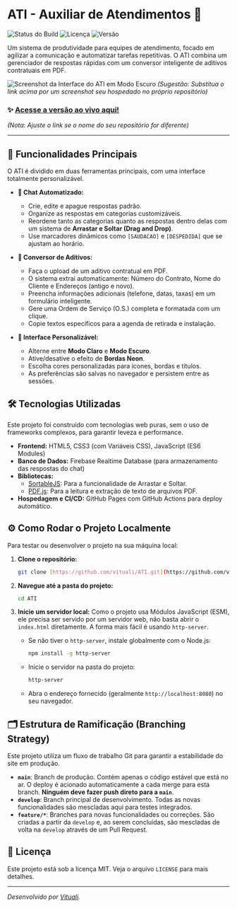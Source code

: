 # ATI - Auxiliar de Atendimentos 🤖

![Status do Build](https://github.com/vituali/ATI/actions/workflows/pages.yml/badge.svg)
![Licença](https://img.shields.io/badge/licen%C3%A7a-MIT-blue.svg)
![Versão](https://img.shields.io/badge/vers%C3%A3o-2.0.0-brightgreen)

Um sistema de produtividade para equipes de atendimento, focado em agilizar a comunicação e automatizar tarefas repetitivas. O ATI combina um gerenciador de respostas rápidas com um conversor inteligente de aditivos contratuais em PDF.

![Screenshot da Interface do ATI em Modo Escuro](https://i.imgur.com/3YhGj5D.png)
*(Sugestão: Substitua o link acima por um screenshot seu hospedado no próprio repositório)*

### ✨ [Acesse a versão ao vivo aqui!](https://vituali.github.io/ati-auxiliar/)
*(Nota: Ajuste o link se o nome do seu repositório for diferente)*

---

## 🚀 Funcionalidades Principais

O ATI é dividido em duas ferramentas principais, com uma interface totalmente personalizável.

* **💬 Chat Automatizado:**
    * Crie, edite e apague respostas padrão.
    * Organize as respostas em categorias customizáveis.
    * Reordene tanto as categorias quanto as respostas dentro delas com um sistema de **Arrastar e Soltar (Drag and Drop)**.
    * Use marcadores dinâmicos como `[SAUDACAO]` e `[DESPEDIDA]` que se ajustam ao horário.

* **📄 Conversor de Aditivos:**
    * Faça o upload de um aditivo contratual em PDF.
    * O sistema extrai automaticamente: Número do Contrato, Nome do Cliente e Endereços (antigo e novo).
    * Preencha informações adicionais (telefone, datas, taxas) em um formulário inteligente.
    * Gere uma Ordem de Serviço (O.S.) completa e formatada com um clique.
    * Copie textos específicos para a agenda de retirada e instalação.

* **🎨 Interface Personalizável:**
    * Alterne entre **Modo Claro** e **Modo Escuro**.
    * Ative/desative o efeito de **Bordas Neon**.
    * Escolha cores personalizadas para ícones, bordas e títulos.
    * As preferências são salvas no navegador e persistem entre as sessões.

## 🛠️ Tecnologias Utilizadas

Este projeto foi construído com tecnologias web puras, sem o uso de frameworks complexos, para garantir leveza e performance.

* **Frontend:** HTML5, CSS3 (com Variáveis CSS), JavaScript (ES6 Modules)
* **Banco de Dados:** Firebase Realtime Database (para armazenamento das respostas do chat)
* **Bibliotecas:**
    * [SortableJS](https://github.com/SortableJS/Sortable): Para a funcionalidade de Arrastar e Soltar.
    * [PDF.js](https://mozilla.github.io/pdf.js/): Para a leitura e extração de texto de arquivos PDF.
* **Hospedagem e CI/CD:** GitHub Pages com GitHub Actions para deploy automático.

## ⚙️ Como Rodar o Projeto Localmente

Para testar ou desenvolver o projeto na sua máquina local:

1.  **Clone o repositório:**
    ```bash
    git clone [https://github.com/vituali/ATI.git](https://github.com/vituali/ATI.git)
    ```

2.  **Navegue até a pasta do projeto:**
    ```bash
    cd ATI
    ```

3.  **Inicie um servidor local:**
    Como o projeto usa Módulos JavaScript (ESM), ele precisa ser servido por um servidor web, não basta abrir o `index.html` diretamente. A forma mais fácil é usando `http-server`.

    * Se não tiver o `http-server`, instale globalmente com o Node.js:
        ```bash
        npm install -g http-server
        ```
    * Inicie o servidor na pasta do projeto:
        ```bash
        http-server
        ```
    * Abra o endereço fornecido (geralmente `http://localhost:8080`) no seu navegador.

## 🗂️ Estrutura de Ramificação (Branching Strategy)

Este projeto utiliza um fluxo de trabalho Git para garantir a estabilidade do site em produção.

* **`main`**: Branch de produção. Contém apenas o código estável que está no ar. O deploy é acionado automaticamente a cada merge para esta branch. **Ninguém deve fazer push direto para a `main`**.
* **`develop`**: Branch principal de desenvolvimento. Todas as novas funcionalidades são mescladas aqui para testes integrados.
* **`feature/*`**: Branches para novas funcionalidades ou correções. São criadas a partir da `develop` e, ao serem concluídas, são mescladas de volta na `develop` através de um Pull Request.

## 📄 Licença

Este projeto está sob a licença MIT. Veja o arquivo `LICENSE` para mais detalhes.

---

*Desenvolvido por [Vituali](https://github.com/vituali).*